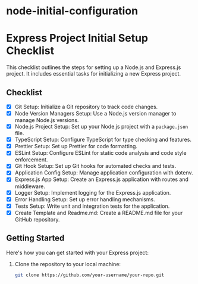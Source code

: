 # node-initial-configuration

# Express Project Initial Setup Checklist

This checklist outlines the steps for setting up a Node.js and Express.js project. It includes essential tasks for initializing a new Express project.

## Checklist

-   [x] Git Setup: Initialize a Git repository to track code changes.
-   [x] Node Version Managers Setup: Use a Node.js version manager to manage Node.js versions.
-   [x] Node.js Project Setup: Set up your Node.js project with a `package.json` file.
-   [x] TypeScript Setup: Configure TypeScript for type checking and features.
-   [x] Prettier Setup: Set up Prettier for code formatting.
-   [x] ESLint Setup: Configure ESLint for static code analysis and code style enforcement.
-   [x] Git Hook Setup: Set up Git hooks for automated checks and tests.
-   [x] Application Config Setup: Manage application configuration with dotenv.
-   [x] Express.js App Setup: Create an Express.js application with routes and middleware.
-   [x] Logger Setup: Implement logging for the Express.js application.
-   [x] Error Handling Setup: Set up error handling mechanisms.
-   [x] Tests Setup: Write unit and integration tests for the application.
-   [x] Create Template and Readme.md: Create a README.md file for your GitHub repository.

## Getting Started

Here's how you can get started with your Express project:

1. Clone the repository to your local machine:

    ```bash
    git clone https://github.com/your-username/your-repo.git
    ```
